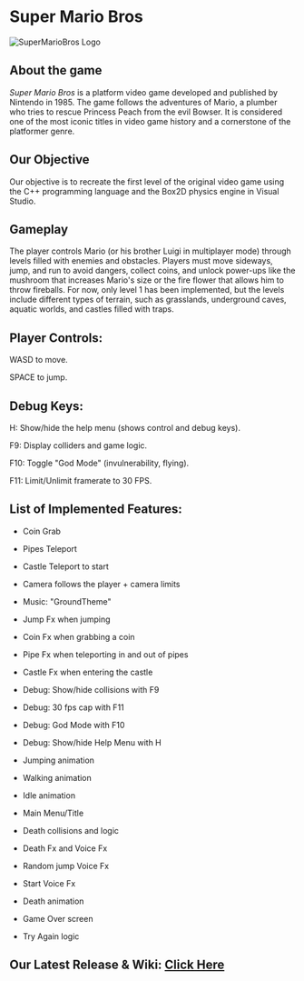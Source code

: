 # Super Mario Bros
![SuperMarioBros Logo](https://upload.wikimedia.org/wikipedia/commons/2/2b/Super_Mario_Bros._Logo.svg)

## About the game
_Super Mario Bros_ is a platform video game developed and published by Nintendo in 1985. The game follows the adventures of Mario, a plumber who tries to rescue Princess Peach from the evil Bowser. It is considered one of the most iconic titles in video game history and a cornerstone of the platformer genre.

## Our Objective
Our objective is to recreate the first level of the original video game using the C++ programming language and the Box2D physics engine in Visual Studio.

## Gameplay

The player controls Mario (or his brother Luigi in multiplayer mode) through levels filled with enemies and obstacles. Players must move sideways, jump, and run to avoid dangers, collect coins, and unlock power-ups like the mushroom that increases Mario's size or the fire flower that allows him to throw fireballs. 
For now, only level 1 has been implemented, but the levels include different types of terrain, such as grasslands, underground caves, aquatic worlds, and castles filled with traps.

## Player Controls:
WASD to move.

SPACE to jump.

## Debug Keys:
H: Show/hide the help menu (shows control and debug keys).

F9: Display colliders and game logic.

F10: Toggle "God Mode" (invulnerability, flying).

F11: Limit/Unlimit framerate to 30 FPS.

## List of Implemented Features:

- Coin Grab

- Pipes Teleport

- Castle Teleport to start

- Camera follows the player + camera limits

- Music: "GroundTheme"

- Jump Fx when jumping

- Coin Fx when grabbing a coin

- Pipe Fx when teleporting in and out of pipes

- Castle Fx when entering the castle

- Debug: Show/hide collisions with F9

- Debug: 30 fps cap with F11

- Debug: God Mode with F10

- Debug: Show/hide Help Menu with H

- Jumping animation

- Walking animation

- Idle animation

- Main Menu/Title

- Death collisions and logic

- Death Fx and Voice Fx

- Random jump Voice Fx

- Start Voice Fx

- Death animation

- Game Over screen

- Try Again logic

## Our Latest Release & Wiki: [Click Here](https://github.com/JanaPuig/Super-Mario-Bros/wiki/Release)
